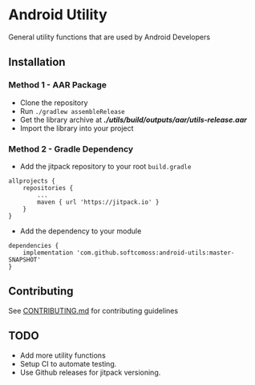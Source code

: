 # Android Utility

General utility functions that are used by Android Developers

## Installation

### Method 1 - AAR Package
- Clone the repository
- Run `./gradlew assembleRelease`
- Get the library archive at ***./utils/build/outputs/aar/utils-release.aar***
- Import the library into your project

### Method 2 - Gradle Dependency
- Add the jitpack repository to your root `build.gradle`
```
allprojects {
    repositories {
        ...
        maven { url 'https://jitpack.io' }
    }
}
```
- Add the dependency to your module
```
dependencies {
    implementation 'com.github.softcomoss:android-utils:master-SNAPSHOT'
}
```

## Contributing

See [CONTRIBUTING.md](https://github.com/softcomoss/android-utils/blob/master/CONTRIBUTING.md) for contributing guidelines

## TODO

- Add more utility functions
- Setup CI to automate testing.
- Use Github releases for jitpack versioning.


